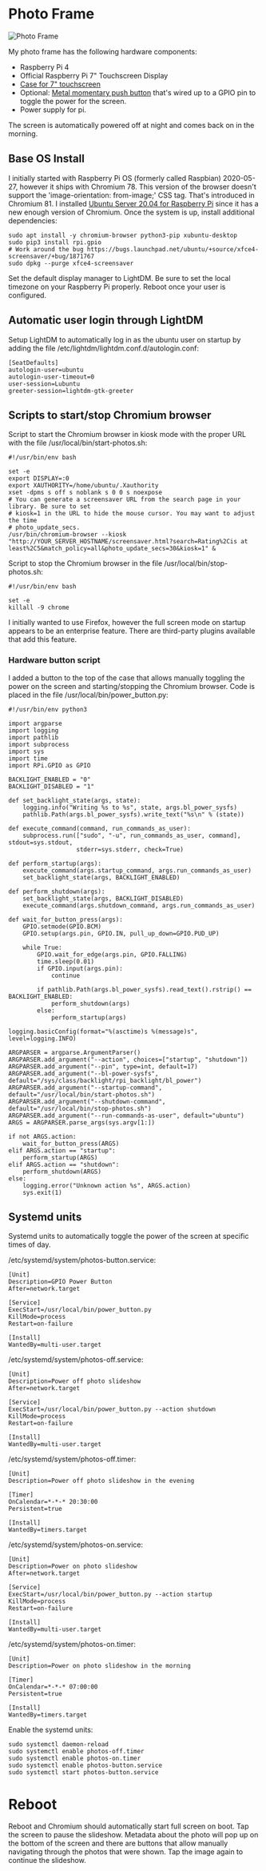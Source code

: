 # Photo Frame

![Photo Frame](screenshots/photoframe.jpg?raw=1)

My photo frame has the following hardware components:

- Raspberry Pi 4
- Official Raspberry Pi 7" Touchscreen Display
- [Case for 7" touchscreen](https://thepihut.com/products/raspberry-pi-official-7-touchscreen-case)
- Optional: [Metal momentary push button](https://www.sparkfun.com/products/11970) that's wired
  up to a GPIO pin to toggle the power for the screen.
- Power supply for pi.

The screen is automatically powered off at night and comes back on in the morning.

## Base OS Install

I initially started with Raspberry Pi OS (formerly called Raspbian) 2020-05-27, however it ships
with Chromium 78. This version of the browser doesn't support the 'image-orientation: from-image;'
CSS tag. That's introduced in Chromium 81. I installed
[Ubuntu Server 20.04 for Raspberry Pi](https://ubuntu.com/download/raspberry-pi) since it has a
new enough version of Chromium. Once the system is up, install additional dependencies:

    sudo apt install -y chromium-browser python3-pip xubuntu-desktop
    sudo pip3 install rpi.gpio
    # Work around the bug https://bugs.launchpad.net/ubuntu/+source/xfce4-screensaver/+bug/1871767
    sudo dpkg --purge xfce4-screensaver

Set the default display manager to LightDM. Be sure to set the local timezone on your Raspberry
Pi properly. Reboot once your user is configured.

## Automatic user login through LightDM

Setup LightDM to automatically log in as the ubuntu user on startup by adding the file
/etc/lightdm/lightdm.conf.d/autologin.conf:

    [SeatDefaults]
    autologin-user=ubuntu
    autologin-user-timeout=0
    user-session=Lubuntu
    greeter-session=lightdm-gtk-greeter

## Scripts to start/stop Chromium browser

Script to start the Chromium browser in kiosk mode with the proper URL with the file
/usr/local/bin/start-photos.sh:

    #!/usr/bin/env bash
    
    set -e
    export DISPLAY=:0
    export XAUTHORITY=/home/ubuntu/.Xauthority
    xset -dpms s off s noblank s 0 0 s noexpose
    # You can generate a screensaver URL from the search page in your library. Be sure to set
    # kiosk=1 in the URL to hide the mouse cursor. You may want to adjust the time
    # photo_update_secs.
    /usr/bin/chromium-browser --kiosk "http://YOUR_SERVER_HOSTNAME/screensaver.html?search=Rating%2Cis at least%2C5&match_policy=all&photo_update_secs=30&kiosk=1" &

Script to stop the Chromium browser in the file /usr/local/bin/stop-photos.sh:

    #!/usr/bin/env bash
    
    set -e
    killall -9 chrome

I initially wanted to use Firefox, however the full screen mode on startup appears to be an
enterprise feature. There are third-party plugins available that add this feature.

### Hardware button script

I added a button to the top of the case that allows manually toggling the power on the screen
and starting/stopping the Chromium browser. Code is placed in the file
/usr/local/bin/power_button.py:

    #!/usr/bin/env python3
    
    import argparse
    import logging
    import pathlib
    import subprocess
    import sys
    import time
    import RPi.GPIO as GPIO
    
    BACKLIGHT_ENABLED = "0"
    BACKLIGHT_DISABLED = "1"
    
    def set_backlight_state(args, state):
        logging.info("Writing %s to %s", state, args.bl_power_sysfs)
        pathlib.Path(args.bl_power_sysfs).write_text("%s\n" % (state))
    
    def execute_command(command, run_commands_as_user):
        subprocess.run(["sudo", "-u", run_commands_as_user, command], stdout=sys.stdout,
                       stderr=sys.stderr, check=True)
    
    def perform_startup(args):
        execute_command(args.startup_command, args.run_commands_as_user)
        set_backlight_state(args, BACKLIGHT_ENABLED)
    
    def perform_shutdown(args):
        set_backlight_state(args, BACKLIGHT_DISABLED)
        execute_command(args.shutdown_command, args.run_commands_as_user)
    
    def wait_for_button_press(args):
        GPIO.setmode(GPIO.BCM)
        GPIO.setup(args.pin, GPIO.IN, pull_up_down=GPIO.PUD_UP)
    
        while True:
            GPIO.wait_for_edge(args.pin, GPIO.FALLING)
            time.sleep(0.01)
            if GPIO.input(args.pin):
                continue
    
            if pathlib.Path(args.bl_power_sysfs).read_text().rstrip() == BACKLIGHT_ENABLED:
                perform_shutdown(args)
            else:
                perform_startup(args)
    
    logging.basicConfig(format="%(asctime)s %(message)s", level=logging.INFO)
    
    ARGPARSER = argparse.ArgumentParser()
    ARGPARSER.add_argument("--action", choices=["startup", "shutdown"])
    ARGPARSER.add_argument("--pin", type=int, default=17)
    ARGPARSER.add_argument("--bl-power-sysfs", default="/sys/class/backlight/rpi_backlight/bl_power")
    ARGPARSER.add_argument("--startup-command", default="/usr/local/bin/start-photos.sh")
    ARGPARSER.add_argument("--shutdown-command", default="/usr/local/bin/stop-photos.sh")
    ARGPARSER.add_argument("--run-commands-as-user", default="ubuntu")
    ARGS = ARGPARSER.parse_args(sys.argv[1:])
    
    if not ARGS.action:
        wait_for_button_press(ARGS)
    elif ARGS.action == "startup":
        perform_startup(ARGS)
    elif ARGS.action == "shutdown":
        perform_shutdown(ARGS)
    else:
        logging.error("Unknown action %s", ARGS.action)
        sys.exit(1)

## Systemd units

Systemd units to automatically toggle the power of the screen at specific times of day.

/etc/systemd/system/photos-button.service:

    [Unit]
    Description=GPIO Power Button
    After=network.target
    
    [Service]
    ExecStart=/usr/local/bin/power_button.py
    KillMode=process
    Restart=on-failure
    
    [Install]
    WantedBy=multi-user.target

/etc/systemd/system/photos-off.service:

    [Unit]
    Description=Power off photo slideshow
    After=network.target
    
    [Service]
    ExecStart=/usr/local/bin/power_button.py --action shutdown
    KillMode=process
    Restart=on-failure
    
    [Install]
    WantedBy=multi-user.target

/etc/systemd/system/photos-off.timer:

    [Unit]
    Description=Power off photo slideshow in the evening
    
    [Timer]
    OnCalendar=*-*-* 20:30:00
    Persistent=true
    
    [Install]
    WantedBy=timers.target

/etc/systemd/system/photos-on.service:

    [Unit]
    Description=Power on photo slideshow
    After=network.target
    
    [Service]
    ExecStart=/usr/local/bin/power_button.py --action startup
    KillMode=process
    Restart=on-failure
    
    [Install]
    WantedBy=multi-user.target

/etc/systemd/system/photos-on.timer:

    [Unit]
    Description=Power on photo slideshow in the morning
    
    [Timer]
    OnCalendar=*-*-* 07:00:00
    Persistent=true
    
    [Install]
    WantedBy=timers.target

Enable the systemd units:

    sudo systemctl daemon-reload
    sudo systemctl enable photos-off.timer
    sudo systemctl enable photos-on.timer
    sudo systemctl enable photos-button.service
    sudo systemctl start photos-button.service

# Reboot

Reboot and Chromium should automatically start full screen on boot. Tap the screen to pause the
slideshow. Metadata about the photo will pop up on the bottom of the screen and there are buttons
that allow manually navigating through the photos that were shown. Tap the image again to continue
the slideshow.
